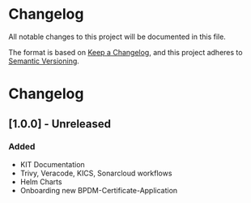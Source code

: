 # Changelog

All notable changes to this project will be documented in this file.

The format is based on [Keep a Changelog](https://keepachangelog.com/en/1.0.0/),
and this project adheres to [Semantic Versioning](https://semver.org/spec/v2.0.0.html).


# Changelog

## [1.0.0] - Unreleased

### Added

- KIT Documentation 
- Trivy, Veracode, KICS, Sonarcloud workflows 
- Helm Charts
- Onboarding new BPDM-Certificate-Application 

